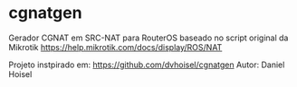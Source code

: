 # cgnatgen
Gerador CGNAT em SRC-NAT para RouterOS baseado no script original da Mikrotik
https://help.mikrotik.com/docs/display/ROS/NAT


Projeto instpirado em: https://github.com/dvhoisel/cgnatgen
Autor: Daniel Hoisel
